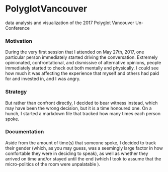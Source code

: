 # PolyglotVancouver

data analysis and visualization of the 2017 Polyglot Vancouver Un-Conference


### Motivation

During the very first session that I attended on May 27th, 2017, one particular person immediately started driving the conversation.
Extremely opinionated, confrontational, and dismissive of alternative opinions, people immediately started to check out both mentally and physically.
I could see how much it was affecting the experience that myself and others had paid for and invested in, and I was angry.

### Strategy

But rather than confront directly, I decided to bear witness instead, which may have been the wrong decision, but it is a time honoured one.
On a hunch, I started a markdown file that tracked how many times each person spoke.

### Documentation

Aside from the amount of time(s) that someone spoke, I decided to track their gender (which, as you may guess, was a seemingly large factor in how comfortable they were in deciding to speak), as well as whether they arrived on time and/or stayed until the end (which I took to assume that the micro-politics of the room were unpalatable ).
